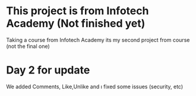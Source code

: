 ﻿# This project is from Infotech Academy (Not finished yet)

Taking a course from Infotech Academy its my second project from course (not the final one)

# Day 2 for update
We added Comments, Like,Unlike and ı fixed some issues (security, etc)

